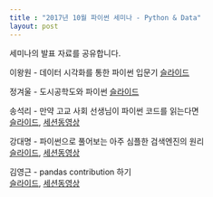 ```yaml
---
title : "2017년 10월 파이썬 세미나 - Python & Data"
layout: post
---
```


세미나의 발표 자료를 공유합니다.  

이왕원 - 데이터 시각화를 통한 파이썬 입문기 [슬라이드](https://drive.google.com/file/d/0B04jSuA8eIqqOXN1TldMTnpWd25DV0NpdGdiampJTUxvbjNV/view?usp=sharing)  

정겨울 - 도시공학도와 파이썬 [슬라이드](https://www.slideshare.net/secret/csrnzLg1BG2Sfk)  

송석리 - 만약 고교 사회 선생님이 파이썬 코드를 읽는다면  
[슬라이드](https://drive.google.com/open?id=0B04jSuA8eIqqX3Ztb2NaWG5nX0k), 
[세션동영상](https://youtu.be/9xGTdN0ahNI)  

강대명 - 파이썬으로 풀어보는 아주 심플한 검색엔진의 원리  
[슬라이드](https://drive.google.com/file/d/0B04jSuA8eIqqN3JrRkNtX09kYzg/view?usp=sharing),
[세션동영상](https://youtu.be/SIsyo9ZHWrE)  

김영근 - pandas contribution 하기  
[슬라이드](https://drive.google.com/file/d/0B04jSuA8eIqqajdLdk5OMnhpWXM/view?usp=sharing),
[세션동영상](https://youtu.be/8n21UzCZMX8)  
